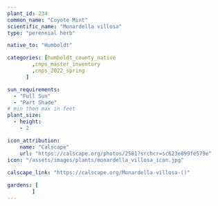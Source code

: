 ```yaml
---
plant_id: 234 
common_name: "Coyote Mint"
scientific_name: "Monardella villosa"
type: "perennial herb"

native_to: "Humboldt"

categories: [humboldt_county_native
        ,cnps_master_inventory
        ,cnps_2022_spring
      ]

sun_requirements:
  - "Full Sun"
  - "Part Shade"
# min then max in feet
plant_size:
  - height: 
    - 2 

icon_attribution: 
    name: "Calscape"
    url: "https://calscape.org/photos/2581?srchcr=sc623e899fe579e"
icon: "/assets/images/plants/monardella_villosa_icon.jpg"
 
calscape_link: "https://calscape.org/Monardella-villosa-()"

gardens: [
        ]
---
```








